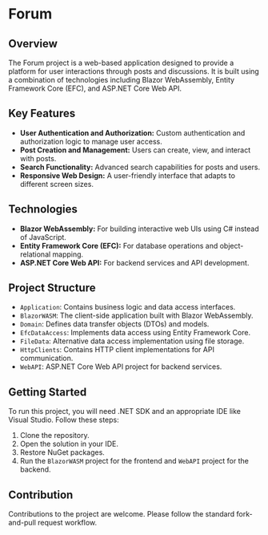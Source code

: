 # Forum

## Overview
The Forum project is a web-based application designed to provide a platform for user interactions through posts and discussions. It is built using a combination of technologies including Blazor WebAssembly, Entity Framework Core (EFC), and ASP.NET Core Web API.

## Key Features
- **User Authentication and Authorization:** Custom authentication and authorization logic to manage user access.
- **Post Creation and Management:** Users can create, view, and interact with posts.
- **Search Functionality:** Advanced search capabilities for posts and users.
- **Responsive Web Design:** A user-friendly interface that adapts to different screen sizes.

## Technologies
- **Blazor WebAssembly:** For building interactive web UIs using C# instead of JavaScript.
- **Entity Framework Core (EFC):** For database operations and object-relational mapping.
- **ASP.NET Core Web API:** For backend services and API development.

## Project Structure
- `Application`: Contains business logic and data access interfaces.
- `BlazorWASM`: The client-side application built with Blazor WebAssembly.
- `Domain`: Defines data transfer objects (DTOs) and models.
- `EfcDataAccess`: Implements data access using Entity Framework Core.
- `FileData`: Alternative data access implementation using file storage.
- `HttpClients`: Contains HTTP client implementations for API communication.
- `WebAPI`: ASP.NET Core Web API project for backend services.

## Getting Started
To run this project, you will need .NET SDK and an appropriate IDE like Visual Studio. Follow these steps:
1. Clone the repository.
2. Open the solution in your IDE.
3. Restore NuGet packages.
4. Run the `BlazorWASM` project for the frontend and `WebAPI` project for the backend.

## Contribution
Contributions to the project are welcome. Please follow the standard fork-and-pull request workflow.
